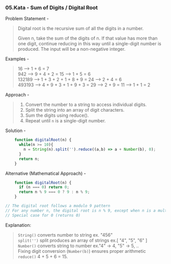 ### 05.Kata - Sum of Digits / Digital Root 
Problem Statement -
> Digital root is the recursive sum of all the digits in a number.
>
> Given n, take the sum of the digits of n. If that value has more than one digit, continue reducing in this way until a single-digit number is produced. The input will be a non-negative integer.

Examples -
> 16  -->  1 + 6 = 7\
> 942  -->  9 + 4 + 2 = 15  -->  1 + 5 = 6\
> 132189  -->  1 + 3 + 2 + 1 + 8 + 9 = 24  -->  2 + 4 = 6\
> 493193  -->  4 + 9 + 3 + 1 + 9 + 3 = 29  -->  2 + 9 = 11  -->  1 + 1 = 2

Approach -
>   1. Convert the number to a string to access individual digits.
>   2. Split the string into an array of digit characters.
>   3. Sum the digits using reduce().
>   4. Repeat until `n` is a single-digit number.

Solution -
```js
    function digitalRoot(n) {
      while(n >= 10){
        n = String(n).split('').reduce((a,b) => a + Number(b), 0); 
      }
      return n; 
    }
```

Alternative (Mathematical Approach) -
```js
    function digitalRoot(n) {
      if (n === 0) return 0;
      return n % 9 === 0 ? 9 : n % 9;
    }

// The digital root follows a modulo 9 pattern
// For any number n, the digital root is n % 9, except when n is a multiple of 9 (then it's 9)
// Special case for 0 (returns 0)

```

Explanation: 
> `String()` converts number to string ex. "456"\
> `split('')` split produces an array of strings ex.[ "4", "5", "6" ]\
> `Number()` converts string to number ex."4" -> 4, "5" -> 5, ..\
> Fixing digit conversion (`Number(b)`) ensures proper arithmetic\
> `reduce()` 4 + 5 + 6 = 15.


